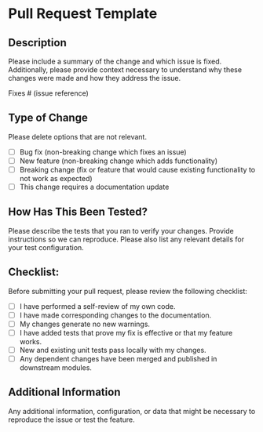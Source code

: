 # Pull Request Template

## Description

Please include a summary of the change and which issue is fixed. Additionally, please provide context necessary to understand why these changes were made and how they address the issue.

Fixes # (issue reference)

## Type of Change

Please delete options that are not relevant.

- [ ] Bug fix (non-breaking change which fixes an issue)
- [ ] New feature (non-breaking change which adds functionality)
- [ ] Breaking change (fix or feature that would cause existing functionality to not work as expected)
- [ ] This change requires a documentation update

## How Has This Been Tested?

Please describe the tests that you ran to verify your changes. Provide instructions so we can reproduce. Please also list any relevant details for your test configuration.

## Checklist:

Before submitting your pull request, please review the following checklist:

- [ ] I have performed a self-review of my own code.
- [ ] I have made corresponding changes to the documentation.
- [ ] My changes generate no new warnings.
- [ ] I have added tests that prove my fix is effective or that my feature works.
- [ ] New and existing unit tests pass locally with my changes.
- [ ] Any dependent changes have been merged and published in downstream modules.

## Additional Information

Any additional information, configuration, or data that might be necessary to reproduce the issue or test the feature.
